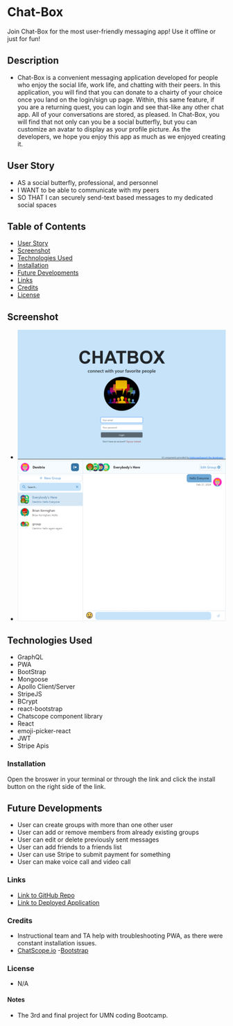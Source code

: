 # Chat-Box
Join Chat-Box for the most user-friendly messaging app! Use it offline or just for fun!


## Description
* Chat-Box is a convenient messaging application developed for people who enjoy the social life, work life, and chatting with their peers. In this application, you will find that you can donate to a chairty of your choice once you land on the login/sign up page. Within, this same feature, if you are a returning quest, you can login and see that-like any other chat app. All of your conversations are stored, as pleased. In Chat-Box, you will find that not only can you be a social butterfly, but you can customize an avatar to display as your profile picture. As the developers, we hope you enjoy this app as much as we enjoyed creating it. 


## User Story
* AS a social butterfly, professional, and personnel
* I WANT to be able to communicate with my peers
* SO THAT I can securely send-text based messages to my dedicated social spaces


## Table of Contents
* [User Story](#UserStory)
* [Screenshot](#Screenshot)
* [Technologies Used](#TechnologiesUsed)
* [Installation](#Installation)
* [Future Developments](#futuredevelopments)
* [Links](#Links)
* [Credits](#Credits)
* [License](#License)




## Screenshot
* ![Screenshot of Application](./client/public/P2ss.png)
* ![Screenshot of Application](./client/public/localhost_3000_chat.png)


## Technologies Used
- GraphQL
- PWA
- BootStrap
- Mongoose 
- Apollo Client/Server
- StripeJS
- BCrypt
- react-bootstrap
- Chatscope component library
- React
- emoji-picker-react
- JWT
- Stripe Apis




### Installation
Open the broswer in your terminal or through the link and click the install button on the right side of the link.



## Future Developments
- User can create groups with more than one other user
- User can add or remove members from already existing groups
- User can edit or delete previously sent messages
- User can add friends to a friends list
- User can use Stripe to submit payment for something
- User can make voice call and video call



### Links
* [Link to GitHub Repo](https://github.com/Denitrix/Chat-Box)
* [Link to Deployed Application](https://chat-box-fd95.onrender.com)



### Credits
- Instructional team and TA help with troubleshooting PWA, as there were constant installation issues. 
- [ChatScope.io](https://chatscope.io/storybook/react/?path=/story/components-avatar--extra-small-with-available-status)
-[Bootstrap](https://getbootstrap.com/)




### License
- N/A

#### Notes
- The 3rd and final project for UMN coding Bootcamp.

